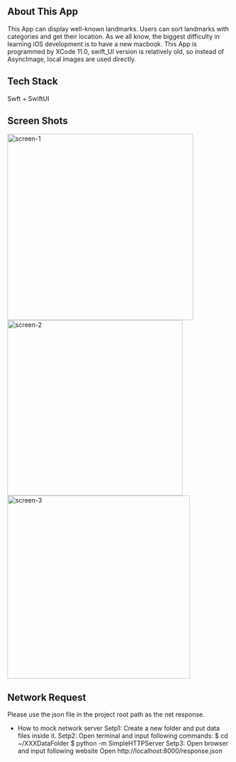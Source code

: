 ## About This App
This App can display well-known landmarks. Users can sort landmarks with categories and get their location. As we all know, the biggest difficulty in learning iOS development is to have a new macbook. This App is programmed by XCode 11.0, swift_UI version is relatively old, so instead of AsyncImage, local images are used directly.

## Tech Stack
Swft + SwiftUI

## Screen Shots
<img width="419" alt="screen-1" src="https://github.com/chris-wang15/Landmarks_iOS/assets/128122102/a34c8b6c-bba7-4c93-ab87-fb1ab49072d5">

<img width="395" alt="screen-2" src="https://github.com/chris-wang15/Landmarks_iOS/assets/128122102/efd0cc04-7787-4026-b281-bf6be7414ef6">

<img width="412" alt="screen-3" src="https://github.com/chris-wang15/Landmarks_iOS/assets/128122102/b1921e31-13a9-43e3-8886-7c9213cd21b1">


## Network Request
Please use the json file in the project root path as the net response.

- How to mock network server
Setp1: Create a new folder and put data files inside it.
Setp2: Open terminal and input following commands:
$ cd ~/XXXDataFolder
$ python -m SimpleHTTPServer
Setp3: Open browser and input following website
Open http://localhost:8000/response.json
